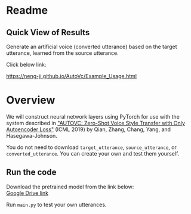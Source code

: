 # Readme
## Quick View of Results
Generate an artificial voice (converted utterance) based on the target utterance, learned from the source utterance.

Click below link:

https://neng-ji.github.io/AutoVc/Example_Usage.html


# Overview
We will construct neural network layers using PyTorch for use with the system described in ["AUTOVC: Zero-Shot Voice Style Transfer with Only Autoencoder Loss"](https://arxiv.org/abs/1905.05879) (ICML 2019) by Qian, Zhang, Chang, Yang, and Hasegawa-Johnson. 


You do not need to download `target_utterance`, `source_utterance`, or `converted_utterance`. You can create your own and test them yourself.

## Run the code  

Download the pretrained model from the link below:  
[Google Drive link](https://drive.google.com/drive/folders/1poVUOhTz-VetJYYFMsQRx9pR9hOqEQ69?usp=drive_link)

Run `main.py` to test your own utterances.


